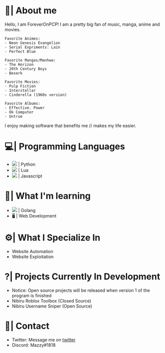 # 💖| About me
Hello, I am ForeverOnPCP! I am a pretty big fan of music, manga, anime and movies.

    Favorite Animes:
    - Neon Genesis Evangelion
    - Serial Expriments: Lain
    - Perfect Blue
    
    Favorite Mangas/Manhwa:
    - The Horizon
    - 20th Century Boys
    - Beserk
    
    Favorite Movies:
    - Pulp Fiction
    - Interstellar
    - Cinderella (1960s version)
    
    Favorite Albums:
    - Effective. Power
    - Ok Computer
    - Untrue

I enjoy making software that benefits me // makes my life easier.

# 💻| Programming Languages
- ![](https://github.com/abrahamcalf/programming-languages-logos/blob/master/src/python/python_16x16.png) | Python
- ![](https://github.com/abrahamcalf/programming-languages-logos/blob/master/src/lua/lua_16x16.png) | Lua
- ![](https://github.com/abrahamcalf/programming-languages-logos/blob/master/src/javascript/javascript_16x16.png) | Javascript

# 💭| What I'm learning
- ![](https://github.com/abrahamcalf/programming-languages-logos/blob/master/src/go/go_16x16.png) | Golang
- 🖥 | Web Development 

# ⚙️| What I Specialize In
- Website Automation
- Website Exploitation

# ?| Projects Currently In Development
- Notice: Open source projects will be released when version 1 of the program is finished
- Nibiru Roblox Toolbox (Closed Source)
- Nibiru Username Sniper (Open Source)

# 📱| Contact
- Twitter: Message me on [twitter](https://twitter.com/ForeverOnPCP)
- Discord: Mazzy#1818
